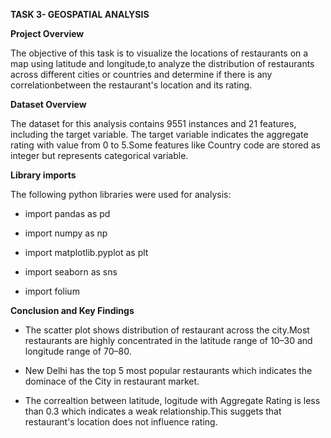 **TASK 3- GEOSPATIAL ANALYSIS**

**Project Overview**

The objective of this task is to visualize the locations of restaurants on a map using latitude and longitude,to analyze the distribution of restaurants across different cities or countries and determine if there is any correlationbetween the restaurant's location and its rating.

**Dataset Overview**

The dataset for this analysis contains 9551 instances and 21 features, including the target variable. The target variable indicates the aggregate rating with value from 0 to 5.Some features like Country code are stored as integer but represents categorical variable.

**Library imports**

The following python libraries were used for analysis:

- import pandas as pd

- import numpy as np

- import matplotlib.pyplot as plt
  
- import seaborn as sns
  
- import folium



**Conclusion and Key Findings**

- The scatter plot shows distribution of restaurant across the city.Most restaurants are highly concentrated in the latitude range of 10–30 and longitude range of 70–80.

- New Delhi has the top 5 most popular restaurants which indicates the dominace of the City in restaurant market.

- The correaltion between latitude, logitude with Aggregate Rating is less than 0.3 which indicates a weak relationship.This suggets that restaurant's location does not influence rating.



